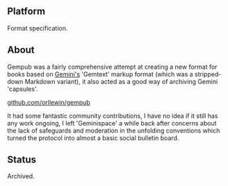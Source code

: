 ## Platform

Format specification.

## About

Gempub was a fairly comprehensive attempt at creating a new format for books based on [Gemini's](https://en.wikipedia.org/wiki/Gemini_(protocol)) 'Gemtext' markup format (which was a stripped-down Markdown variant), it also acted as a good way of archiving Gemini 'capsules'. 

[github.com/orllewin/gempub](https://github.com/orllewin/gempub)

It had some fantastic community contributions, I have no idea if it still has any work ongoing, I left 'Geminispace' a while back after concerns about the lack of safeguards and moderation in the unfolding conventions which turned the protocol into almost a basic social bulletin board.

## Status

Archived.